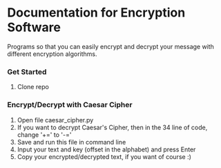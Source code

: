 # Documentation for Encryption Software

Programs so that you can easily encrypt and decrypt your message with different encryption algorithms.

### Get Started

1. Clone repo

### Encrypt/Decrypt with Caesar Cipher

1. Open file сaesar_сipher.py
2. If you want to decrypt Caesar's Cipher, then in the 34 line of code, change '+=' to '-=' 
3. Save and run this file in command line
4. Input your text and key (offset in the alphabet) and press Enter
5. Copy your encrypted/decrypted text, if you want of course :)
